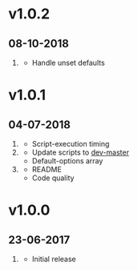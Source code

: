 # v1.0.2
## 08-10-2018

1. [](#bugfix)
    * Handle unset defaults

# v1.0.1
## 04-07-2018

1. [](#bugfix)
    * Script-execution timing
2. [](#new)
    * Update scripts to [dev-master](344e3f58781c2185a4087cd9680929ec9ced358b)
    * Default-options array
3. [](#improved)
    * README
    * Code quality

# v1.0.0
## 23-06-2017

1. [](#new)
    * Initial release
